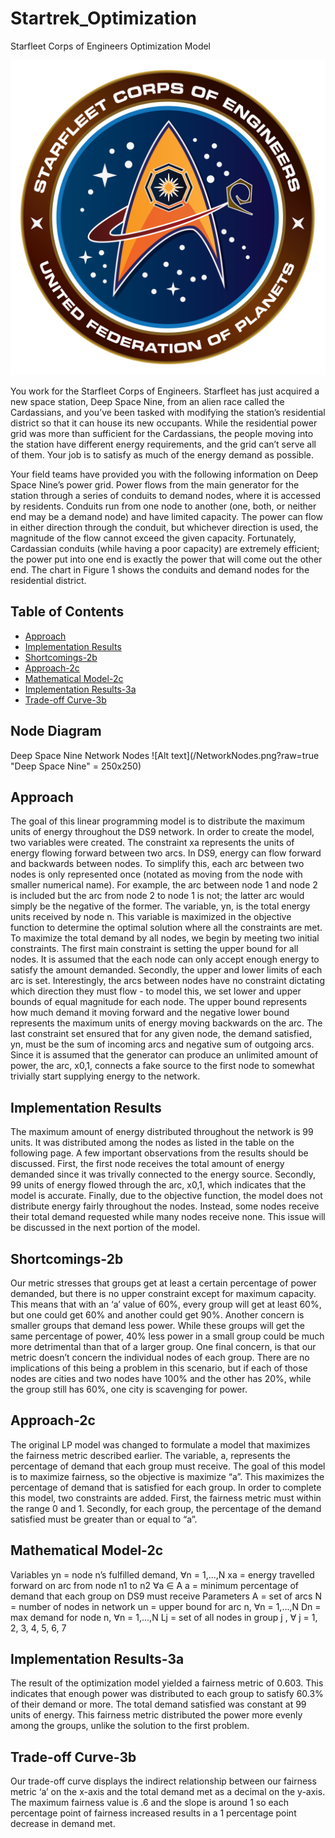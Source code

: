 # Startrek_Optimization
Starfleet Corps of Engineers Optimization Model

![Alt text](/SCE.png?raw=true "SCE")

You work for the Starfleet Corps of Engineers. Starfleet has just acquired a new space station, Deep Space Nine, from an alien race called the Cardassians, and you’ve been tasked with modifying the station’s residential district so that it can house its new occupants. While the residential power grid was more than sufficient for the Cardassians, the people moving into the station have different energy requirements, and the grid can’t serve all of them. Your job is to satisfy as much of the energy demand as possible.

Your field teams have provided you with the following information on Deep Space Nine’s power grid.
Power flows from the main generator for the station through a series of conduits to demand nodes, where it is accessed by residents. Conduits run from one node to another (one, both, or neither end may be a demand node) and have limited capacity. The power can flow in either direction through the conduit, but whichever direction is used, the magnitude of the flow cannot exceed the given capacity. Fortunately, Cardassian conduits (while having a poor capacity) are extremely efficient; the power put into one end is exactly the power that will come out the other end. The chart in Figure 1 shows the conduits and demand nodes for the residential district.

## Table of Contents

* [Approach](#approach)
* [Implementation Results](#implementation-results)
* [Shortcomings-2b](#shortcomings-2b)
* [Approach-2c](#approach-2c)
* [Mathematical Model-2c](#mathematical-model-2c)
* [Implementation Results-3a](#implementation-results-3a)
* [Trade-off Curve-3b](#trade-off-curve-3b)

## Node Diagram
Deep Space Nine Network Nodes
![Alt text](/NetworkNodes.png?raw=true "Deep Space Nine" = 250x250)

## Approach
The goal of this linear programming model is to distribute the maximum units of energy throughout the DS9 network. In order to create the model, two variables were created. The constraint xa represents the units of energy flowing forward between two arcs. In DS9, energy can flow forward and backwards between nodes. To simplify this, each arc between two nodes is only represented once (notated as moving from the node with smaller numerical name). For example, the arc between node 1 and node 2 is included but the arc from node 2 to node 1 is not; the latter arc would simply be the negative of the former. The variable, yn, is the total energy units received by node n. This variable is maximized in the objective function to determine the optimal solution where all the constraints are met.
To maximize the total demand by all nodes, we begin by meeting two initial constraints. The first main constraint is setting the upper bound for all nodes. It is assumed that the each node can only accept enough energy to satisfy the amount demanded. Secondly, the upper and lower limits of each arc is set. Interestingly, the arcs between nodes have no constraint dictating which direction they must flow - to model this, we set lower and upper bounds of equal magnitude for each node. The upper bound represents how much demand it moving forward and the negative lower bound represents the maximum units of energy moving backwards on the arc.
The last constraint set ensured that for any given node, the demand satisfied, yn, must be the sum of incoming arcs and negative sum of outgoing arcs. Since it is assumed that the generator can produce an unlimited amount of power, the arc, x0,1, connects a fake source to the first node to somewhat trivially start supplying energy to the network.

## Implementation Results
The maximum amount of energy distributed throughout the network is 99 units. It was distributed among the nodes as listed in the table on the following page.
A few important observations from the results should be discussed. First, the first node receives the total amount of energy demanded since it was trivally connected to the energy source. Secondly, 99 units of energy flowed through the arc, x0,1, which indicates that the model is accurate. Finally, due to the objective function, the model does not distribute energy fairly throughout the nodes. Instead, some nodes receive their total demand requested while many nodes receive none. This issue will be discussed in the next portion of the model.

## Shortcomings-2b
Our metric stresses that groups get at least a certain percentage of power demanded, but there is no upper constraint except for maximum capacity. This means that with an ‘a’ value of 60%, every group will get at least 60%, but one could get 60% and another could get 90%. Another concern is smaller groups that demand less power. While these groups will get the same percentage of power, 40% less power in a small group could be much more detrimental than that of a larger group. One final concern, is that our metric doesn’t concern the individual nodes of each group. There are no implications of this being a problem in this scenario, but if each of those nodes are cities and two nodes have 100% and the other has 20%, while the group still has 60%, one city is scavenging for power.

## Approach-2c
The original LP model was changed to formulate a model that maximizes the fairness metric described earlier. The variable, a, represents the percentage of demand that each group must receive. The goal of this model is to maximize fairness, so the objective is maximize “a”. This maximizes the percentage of demand that is satisfied for each group. In order to complete this model, two constraints are added. First, the fairness metric must within the range 0 and 1. Secondly, for each group, the percentage of the demand satisfied must be greater than or equal to “a”.

## Mathematical Model-2c
Variables
yn = node n’s fulfilled demand, ∀n = 1,...,N
xa = energy travelled forward on arc from node n1 to n2 ∀a ∈ A
a = minimum percentage of demand that each group on DS9 must receive
Parameters
A = set of arcs
N = number of nodes in network
un = upper bound for arc n, ∀n = 1,...,N
Dn = max demand for node n, ∀n = 1,...,N
Lj = set of all nodes in group j , ∀ j = 1, 2, 3, 4, 5, 6, 7
    
## Implementation Results-3a
The result of the optimization model yielded a fairness metric of 0.603. This indicates that enough power was distributed to each group to satisfy 60.3% of their demand or more. The total demand satisfied was constant at 99 units of energy. This fairness metric distributed the power more evenly among the groups, unlike the solution to the first problem.

## Trade-off Curve-3b
Our trade-off curve displays the indirect relationship between our fairness metric ‘a’ on the x-axis and the total demand met as a decimal on the y-axis. The maximum fairness value is .6 and the slope is around 1 so each percentage point of fairness increased results in a 1 percentage point decrease in demand met.